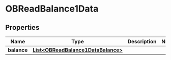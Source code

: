 
# OBReadBalance1Data

## Properties
Name | Type | Description | Notes
------------ | ------------- | ------------- | -------------
**balance** | [**List&lt;OBReadBalance1DataBalance&gt;**](OBReadBalance1DataBalance.md) |  | 



